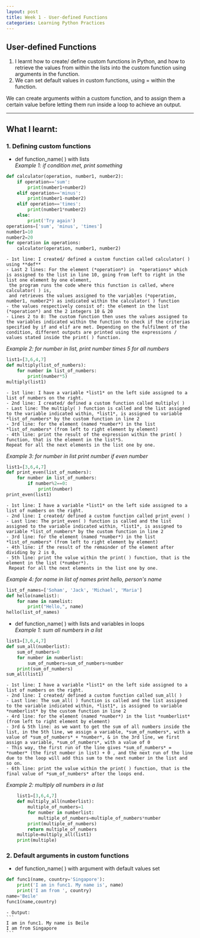 ```yaml
---
layout: post
title: Week 1 - User-defined Functions
categories: Learning Python Practices 
---
```


## User-defined Functions

1. I learnt how to create/ define custom functions in Python, and how to retrieve the values from within the lists into the custom function using arguments in the function.  
2. We can set default values in custom functions, using = within the function.

We can create arguments within a custom function, and to assign them a certain value before letting them run inside a loop to achieve an output.  

---

## What I learnt:  

### 1. Defining custom functions
- def function_name( ) with lists  
 *Example 1: if condition met, print something*
```python
def calculator(operation, number1, number2):
    if operation=='sum':
        print(number1+number2)
    elif operation=='minus':
        print(number1-number2)
    elif operation=='times':
        print(number1*number2)
    else:
        print('Try again')
operations=['sum', 'minus', 'times']
number1=10
number2=20
for operation in operations:
    calculator(operation, number1, number2)
```  
    - 1st line: I created/ defined a custom function called calculator( ) using **def**
    - Last 2 lines: For the element (*operation*) in  *operations* which is assigned to the list in line 10, going from left to right in the list one element by one element,  
     the program runs the code where this function is called, where calculator( ) is,  
     and retrieves the values assigned to the variables (*operation, number1, number2*) as indicated within the calculator( ) function
    - the values respectively consist of: the element in the list (*operation*) and the 2 integers 10 & 20
    - Lines 2 to 8: The custom function then uses the values assigned to the variables indicated within the function to check if the criterias specified by if and elif are met. Depending on the fulfilment of the condition, different outputs are printed using the expressions / values stated inside the print( ) function.  
*Example 2: for number in list, print number times 5 for all numbers*
```python
list1=[3,6,4,7]
def multiply(list_of_numbers):
    for number in list_of_numbers:
        print(number*5)
multiply(list1)
```
    - 1st line: I have a variable *list1* on the left side assigned to a list of numbers on the right.
    - 2nd line: I created/ defined a custom function called multiply( )
    - Last line: The multiply( ) function is called and the list assigned to the variable indicated within, *list1*, is assigned to variable *list_of_numbers* by the custom function in line 2
    - 3rd line: for the element (named *number*) in the list *list_of_numbers* (from left to right element by element)
    - 4th line: print the result of the expression within the print( ) function, that is the element in the list*5.  
    Repeat for all the next elements in the list one by one.  
*Example 3: for number in list print number if even number*  
```python
list1=[3,6,4,7]
def print_even(list_of_numbers):
    for number in list_of_numbers:
        if number%2==0:
            print(number)
print_even(list1)
```  
    - 1st line: I have a variable *list1* on the left side assigned to a list of numbers on the right.
    - 2nd line: I created/ defined a custom function called print_even( )
    - Last line: The print_even( ) function is called and the list assigned to the variable indicated within, *list1*, is assigned to variable *list_of_numbers* by the custom function in line 2
    - 3rd line: for the element (named *number*) in the list *list_of_numbers* (from left to right element by element)
    - 4th line: if the result of the remainder of the element after dividing by 2 is 0,
    - 5th line: print the value within the print( ) function, that is the element in the list (*number*).  
     Repeat for all the next elements in the list one by one.  
*Example 4: for name in list of names print hello, person's name*
```python
list_of_names=['Soham', 'Jack', 'Michael', 'Maria']
def hello(namelist):
    for name in namelist:
        print("Hello,", name)
hello(list_of_names)
```
- def function_name( ) with lists and variables in loops  
*Example 1: sum all numbers in a list*  
```python
list1=[3,6,4,7]
def sum_all(numberlist):
    sum_of_numbers=0
    for number in numberlist:
        sum_of_numbers=sum_of_numbers+number
    print(sum_of_numbers)
sum_all(list1)
```
    - 1st line: I have a variable *list1* on the left side assigned to a list of numbers on the right.
    - 2nd line: I created/ defined a custom function called sum_all( )
    - Last line: The sum_all( ) function is called and the list assigned to the variable indicated within, *list1*, is assigned to variable *numberlist* by the custom function in line 2
    - 4rd line: for the element (named *number*) in the list *numberlist* (from left to right element by element)
    - 3rd & 5th line: as we want to get the sum of all numbers inside the list, in the 5th line, we assign a variable, *sum_of_numbers*, with a value of *sum_of_numbers* + *number*, & in the 3rd line, we first assign a variable, *sum_of_numbers*, with a value of 0
    - This way, the first run of the line gives *sum_of_numbers* = *number* (the first number in list) + 0 , and the next run of the line due to the loop will add this sum to the next number in the list and so on.
    - 6th line: print the value within the print( ) function, that is the final value of *sum_of_numbers* after the loops end.  
*Example 2: multiply all numbers in a list*
```python  
    list1=[3,6,4,7]
    def multiply_all(numberlist):
        multiple_of_numbers=1
        for number in numberlist:
            multiple_of_numbers=multiple_of_numbers*number
        print(multiple_of_numbers)
        return multiple_of_numbers
    multiple=multiply_all(list1)
    print(multiple)
```  

### 2. Default arguments in custom functions  

- def function_name( ) with argument with default values set
```python
def func1(name, country='Singapore'):
    print('I am in func1. My name is', name)
    print('I am from ', country)
name='Beile'
func1(name,country)
```
    - Output:  
    ```
    I am in func1. My name is Beile
    I am from Singapore
    ```